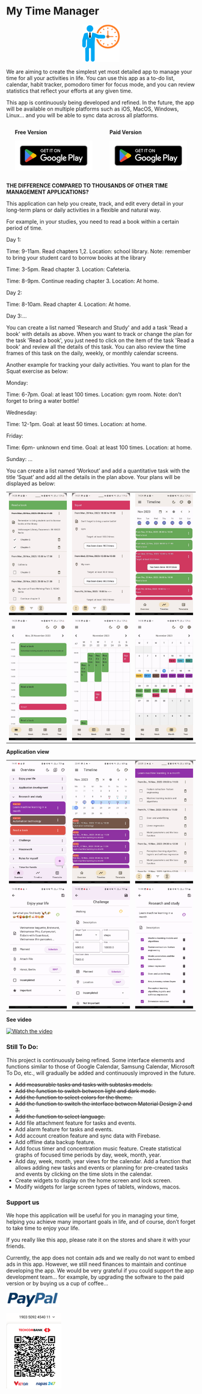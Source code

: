 # My Time Manager

<p align="center">
<img src="./res/ic_launcher.png" height="100" alt="My Time Manager" />
</p>

We are aiming to create the simplest yet most detailed app to manage your time for all your activities in life. You can use this app as a to-do list, calendar, habit tracker, pomodoro timer for focus mode, and you can review statistics that reflect your efforts at any given time. 

This app is continuously being developed and refined. In the future, the app will be available on multiple platforms such as iOS, MacOS, Windows, Linux... and you will be able to sync data across all platforms.

<div style="display: flex; justify-content: space-around;">
<div>

**Free Version**

<img src="./res/get_it_on_google_play.png"
alt="Get it on Google Play" 
height="80">

</div>
<div>

**Paid Version**

<img src="./res/get_it_on_google_play.png"
alt="Get it on Google Play" 
height="80">

</div>
</div>

**THE DIFFERENCE COMPARED TO THOUSANDS OF OTHER TIME MANAGEMENT APPLICATIONS?**

This application can help you create, track, and edit every detail in your long-term plans or daily activities in a flexible and natural way.

For example, in your studies, you need to read a book within a certain period of time.

Day 1:

Time: 9-11am. Read chapters 1,2. Location: school library. Note: remember to bring your student card to borrow books at the library

Time: 3-5pm. Read chapter 3. Location: Cafeteria.

Time: 8-9pm. Continue reading chapter 3. Location: At home.

Day 2:

Time: 8-10am. Read chapter 4. Location: At home.

Day 3:…

You can create a list named 'Research and Study' and add a task 'Read a book' with details as above. When you want to track or change the plan for the task 'Read a book', you just need to click on the item of the task 'Read a book' and review all the details of this task. You can also review the time frames of this task on the daily, weekly, or monthly calendar screens.

Another example for tracking your daily activities. You want to plan for the Squat exercise as below:

Monday:

Time: 6-7pm. Goal: at least 100 times. Location: gym room. Note: don’t forget to bring a water bottle!

Wednesday:

Time: 12-1pm. Goal: at least 50 times. Location: at home.

Friday:

Time: 6pm- unknown end time. Goal: at least 100 times. Location: at home.

Sunday: …

You can create a list named ‘Workout’ and add a quantitative task with the title ‘Squat’ and add all the details in the plan above. Your plans will be displayed as below:

<div style="text-align: center">
    <table>
        <tr>
            <td style="text-align: center">
                <a href="./res/example-read-a-book.jpg">
                    <img src="./res/example-read-a-book.jpg" width="200"/>
                </a>
            </td>            
            <td style="text-align: center">
                <a href="./res/example-squat.jpg">
                    <img src="./res/example-squat.jpg" width="200"/>
                </a>
            </td>
            <td style="text-align: center">
                <a href="./res/example-timeline-show.jpg">
                    <img src="./res/example-timeline-show.jpg" width="200" />
                </a>
            </td>
        </tr>
        <tr>
            <td style="text-align: center">
                <a href="./res/example-daily-view.jpg">
                    <img src="./res/example-daily-view.jpg" width="200"/>
                </a>
            </td>
            <td style="text-align: center">
                <a href="./res/example-weekly-view.jpg">
                    <img src="./res/example-weekly-view.jpg" width="200"/>
                </a>
            </td>
            <td style="text-align: center">
                <a href="./res/example-monthly-view.jpg">
                    <img src="./res/example-monthly-view.jpg"  width="200"/>
                </a>
            </td>
        </tr>
    </table>
</div>



**Application view**

<div style="text-align: center">
    <table>
        <tr>
            <td style="text-align: center">
                <a href="./res/overview.jpg">
                    <img src="./res/overview.jpg" width="200"/>
                </a>
            </td>            
            <td style="text-align: center">
                <a href="./res/timeline.jpg">
                    <img src="./res/timeline.jpg" width="200"/>
                </a>
            </td>
            <td style="text-align: center">
                <a href="./res/plan-tracking.jpg">
                    <img src="./res/plan-tracking.jpg" width="200" />
                </a>
            </td>
        </tr>
        <tr>
            <td style="text-align: center">
                <a href="./res/task.jpg">
                    <img src="./res/task.jpg" width="200"/>
                </a>
            </td>
            <td style="text-align: center">
                <a href="./res/measurabletask.jpg">
                    <img src="./res/measurabletask.jpg" width="200"/>
                </a>
            </td>
            <td style="text-align: center">
                <a href="./res/taskwithsubtasks.jpg">
                    <img src="./res/taskwithsubtasks.jpg"  width="200"/>
                </a>
            </td>
        </tr>
    </table>
</div>

**See video**

[![Watch the video](https://i.ytimg.com/vi/SO-OVcBwWQE/oar2.jpg?sqp=-oaymwEdCJUDENAFSFWQAgHyq4qpAwwIARUAAIhCcAHAAQY=&rs=AOn4CLBF2t8dR2R-seFsPHIdsmcPoYg-kA)](https://www.youtube.com/shorts/SO-OVcBwWQE)


### Still To Do:
This project is continuously being refined. Some interface elements and functions similar to those of Google Calendar, Samsung Calendar, Microsoft To Do, etc., will gradually be added and continuously improved in the future.

* ~~Add measurable tasks and tasks with subtasks models.~~
* ~~Add the function to switch between light and dark mode.~~
* ~~Add the function to select colors for the theme.~~
* ~~Add the function to switch the interface between Material Design 2 and 3.~~
* ~~Add the function to select language.~~
* Add file attachment feature for tasks and events.
* Add alarm feature for tasks and events.
* Add account creation feature and sync data with Firebase.
* Add offline data backup feature.
* Add focus timer and concentration music feature. Create statistical graphs of focused time periods by day, week, month, year.
* Add day, week, month, year views for the calendar. Add a function that allows adding new tasks and events or planning for pre-created tasks and events by clicking on the time slots in the calendar.
* Create widgets to display on the home screen and lock screen.
* Modify widgets for large screen types of tablets, windows, macos.


### Support us
We hope this application will be useful for you in managing your time, helping you achieve many important goals in life, and of course, don’t forget to take time to enjoy your life.

If you really like this app, please rate it on the stores and share it with your friends. 

Currently, the app does not contain ads and we really do not want to embed ads in this app. However, we still need finances to maintain and continue developing the app. We would be very grateful if you could support the app development team… for example, by upgrading the software to the paid version or by buying us a cup of coffee...

[<img src="./res/paypal.jpg"
alt="Get it on Google Play" 
height="40">](https://www.paypal.me/dienvu1008)

<img src="./res/techcombank.jpg" height="200" alt="My Time Manager" />